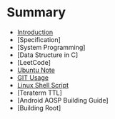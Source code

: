 # Summary

* [Introduction](README.md)
* [Specification]
* [System Programming]
* [Data Structure in C]
* [LeetCode]
* [Ubuntu Note](content/ubuntu_note/note.md)
* [GIT Usage](content/gitgit_note.md)
* [Linux Shell Script](content/linux_shell_script/linux_sh.md)
* [Teraterm TTL]
* [Android AOSP Building Guide]
* [Building Root]

